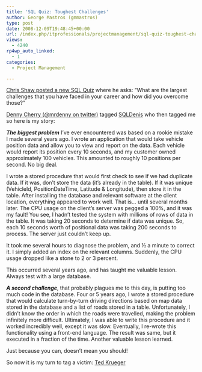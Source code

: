 ```yaml
---
title: 'SQL Quiz: Toughest Challenges'
author: George Mastros (gmmastros)
type: post
date: 2008-12-09T19:48:45+00:00
url: /index.php/itprofessionals/projectmanagement/sql-quiz-toughest-challenges/
views:
  - 4240
rp4wp_auto_linked:
  - 1
categories:
  - Project Management

---
```

[Chris Shaw posted a new SQL Quiz][1] where he asks: &#8220;What are the largest challenges that you have faced in your career and how did you overcome those?&#8221;

[Denny Cherry (@mrdenny on twitter)][2] tagged [SQLDenis][3] who then tagged me so here is my story:

_**The biggest problem**_ I’ve ever encountered was based on a rookie mistake I made several years ago. I wrote an application that would take vehicle position data and allow you to view and report on the data. Each vehicle would report its position every 10 seconds, and my customer owned approximately 100 vehicles. This amounted to roughly 10 positions per second. No big deal.

I wrote a stored procedure that would first check to see if we had duplicate data. If it was, don’t store the data (it’s already in the table). If it was unique (VehicleId, PositionDateTime, Latitude & Longitude), then store it in the table. After installing the database and relevant software at the client location, everything appeared to work well. That is… until several months later. The CPU usage on the client’s server was pegged a 100%, and it was my fault! You see, I hadn’t tested the system with millions of rows of data in the table. It was taking 20 seconds to determine if data was unique. So, each 10 seconds worth of positional data was taking 200 seconds to process. The server just couldn’t keep up.
  
It took me several hours to diagnose the problem, and ½ a minute to correct it. I simply added an index on the relevant columns. Suddenly, the CPU usage dropped like a stone to 2 or 3 percent.

This occurred several years ago, and has taught me valuable lesson. Always test with a large database.

_**A second challenge**_, that probably plagues me to this day, is putting too much code in the database. Four or 5 years ago, I wrote a stored procedure that would calculate turn-by-turn driving directions based on map data stored in the database and a list of roads stored in a table. Unfortunately, I didn’t know the order in which the roads were travelled, making the problem infinitely more difficult. Ultimately, I was able to write this procedure and it worked incredibly well, except it was slow. Eventually, I re-wrote this functionality using a front-end language. The result was same, but it executed in a fraction of the time. Another valuable lesson learned. 

Just because you can, doesn’t mean you should! 

So now it is my turn to tag a victim: [Ted Krueger][4]

 [1]: http://chrisshaw.wordpress.com/2008/12/09/sql-quiz-part-2-2/
 [2]: http://itknowledgeexchange.techtarget.com/sql-server
 [3]: http://sqlblog.com/blogs/denis_gobo/archive/2008/12/09/10409.aspx
 [4]: /index.php/ITProfessionals/EthicsIT/an-ego-will-only-hurt-you-toughest-chall